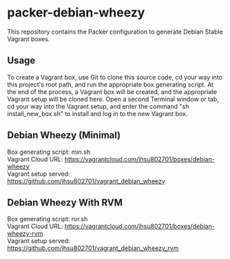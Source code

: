 packer-debian-wheezy
====================

This repository contains the Packer configuration to generate Debian Stable Vagrant boxes.

Usage
-----
To create a Vagrant box, use Git to clone this source code, cd your way into this project's root path, and run the 
appropriate box generating script.  At the end of the process, a Vagrant box will be created, and the appropriate 
Vagrant setup will be cloned here.  Open a second Terminal window or tab, cd your way into the Vagrant setup, and 
enter the command "sh install_new_box.sh" to install and log in to the new Vagrant box.

Debian Wheezy (Minimal)
-----------------------
Box generating script: min.sh
<br>
Vagrant Cloud URL: https://vagrantcloud.com/jhsu802701/boxes/debian-wheezy
<br>
Vagrant setup served: https://github.com/jhsu802701/vagrant_debian_wheezy

Debian Wheezy With RVM
----------------------
Box generating script: ror.sh
<br>
Vagrant Cloud URL: https://vagrantcloud.com/jhsu802701/boxes/debian-wheezy-rvm
<br>
Vagrant setup served: https://github.com/jhsu802701/vagrant_debian_wheezy_rvm
